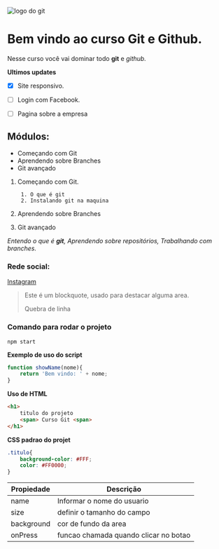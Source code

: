 ![logo do git](https://git-scm.com/images/logos/downloads/Git-Icon-1788C.png)

# Bem vindo ao curso Git e Github.
Nesse curso você vai dominar todo **git** e _github._

**Ultimos updates**

- [x] Site responsivo.
- [ ] Login com Facebook.
- [ ] Pagina sobre a empresa


## Módulos:
* Começando com Git
* Aprendendo sobre Branches
* Git avançado

1. Começando com Git.

        1. O que é git 
        2. Instalando git na maquina

2. Aprendendo sobre Branches
3. Git avançado


_Entendo o que é **git**, Aprendendo sobre repositórios, Trabalhando com branches._

### Rede social:
[Instagram](https://instagram.com)

>Este é um blockquote, usado para destacar alguma area.
>
>Quebra de linha

### **Comando para rodar o projeto**

```
npm start
```

**Exemplo de uso do script**

```js
function showName(nome){
    return 'Bem vindo: ' + nome;
}
```

**Uso de HTML**

```html
<h1>
    titulo do projeto
    <span> Curso Git <span>
</h1>
```

**CSS padrao do projet**

```css
.titulo{
    background-color: #FFF;
    color: #FF0000;
}
```


Propiedade | Descrição 
---------- | --------
name | Informar o nome do usuario
size | definir o tamanho do campo
background | cor de fundo da area 
onPress | funcao chamada quando clicar no botao 